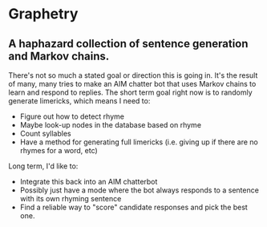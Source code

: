 Graphetry
=========

A haphazard collection of sentence generation and Markov chains.
---------

There's not so much a stated goal or direction this is going in.  It's the result of many, many tries to make an AIM chatter bot that uses Markov chains to learn and respond to replies.  The short term goal right now is to randomly generate limericks, which means I need to:
- Figure out how to detect rhyme
- Maybe look-up nodes in the database based on rhyme
- Count syllables
- Have a method for generating full limericks (i.e. giving up if there are no rhymes for a word, etc)

Long term, I'd like to:
- Integrate this back into an AIM chatterbot
- Possibly just have a mode where the bot always responds to a sentence with its own rhyming sentence
- Find a reliable way to "score" candidate responses and pick the best one.